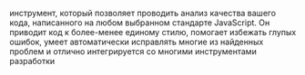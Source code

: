 инструмент, который позволяет проводить анализ качества вашего кода, написанного на любом выбранном стандарте JavaScript. 
Он приводит код к более-менее единому стилю, помогает избежать глупых ошибок, умеет автоматически исправлять многие из найденных проблем и отлично интегрируется со многими инструментами разработки